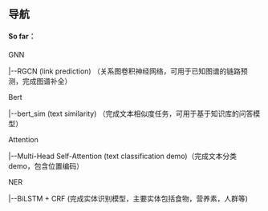 ## 导航

#### So far：

GNN

|--RGCN (link prediction) （关系图卷积神经网络，可用于已知图谱的链路预测，完成图谱补全）

Bert

|--bert_sim (text similarity) （完成文本相似度任务，可用于基于知识库的问答模型）

Attention

|--Multi-Head Self-Attention (text classification demo)（完成文本分类demo，包含位置编码）

NER

|--BiLSTM + CRF (完成实体识别模型，主要实体包括食物，营养素，人群等)
